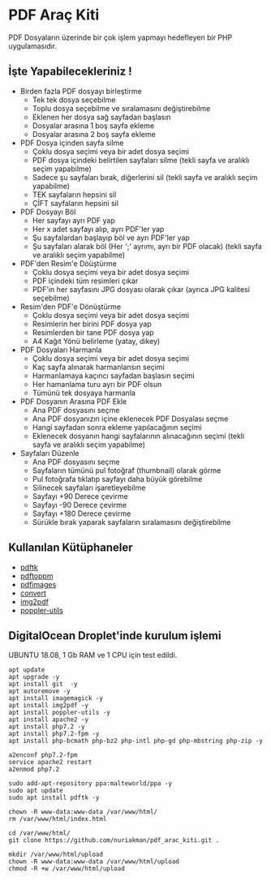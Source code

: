 # PDF Araç Kiti

PDF Dosyaların üzerinde bir çok işlem yapmayı hedefleyen bir PHP uygulamasıdır.

## İşte Yapabilecekleriniz !
- Birden fazla PDF dosyayı birleştirme
  - Tek tek dosya seçebilme
  - Toplu dosya seçebilme ve sıralamasını değiştirebilme
  - Eklenen her dosya sağ sayfadan başlasın
  - Dosyalar arasına 1 boş sayfa ekleme
  - Dosyalar arasına 2 boş sayfa ekleme
- PDF Dosya içinden sayfa silme
  - Çoklu dosya seçimi veya bir adet dosya seçimi
  - PDF dosya içindeki belirtilen sayfaları silme (tekli sayfa ve aralıklı seçim yapabilme)
  - Sadece şu sayfaları bırak, diğerlerini sil (tekli sayfa ve aralıklı seçim yapabilme)
  - TEK sayfaların hepsini sil 
  - ÇİFT sayfaların hepsini sil
- PDF Dosyayı Böl
  - Her sayfayı ayrı PDF yap 
  - Her x adet sayfayı alıp, ayrı PDF'ler yap
  - Şu sayfalardan başlayıp böl ve ayrı PDF'ler yap
  - Şu sayfaları alarak böl (Her ';' ayrımı, ayrı bir PDF olacak) (tekli sayfa ve aralıklı seçim yapabilme)
- PDF'den Resim'e Döüştürme
  - Çoklu dosya seçimi veya bir adet dosya seçimi
  - PDF içindeki tüm resimleri çıkar 
  - PDF'in her sayfasını JPG dosyası olarak çıkar (ayrıca JPG kalitesi seçebilme)
- Resim'den PDF'e Dönüştürme
  - Çoklu dosya seçimi veya bir adet dosya seçimi
  - Resimlerin her birini PDF dosya yap 
  - Resimlerden bir tane PDF dosya yap 
  - A4 Kağıt Yönü belirleme (yatay, dikey)
- PDF Dosyaları Harmanla
  - Çoklu dosya seçimi veya bir adet dosya seçimi
  - Kaç sayfa alınarak harmanlansın seçimi
  - Harmanlamaya kaçıncı sayfadan başlasın seçimi
  - Her hamanlama turu ayrı bir PDF olsun
  - Tümünü tek dosyaya harmanla
- PDF Dosyanın Arasına PDF Ekle
  - Ana PDF dosyasını seçme
  - Ana PDF dosyanızın içine eklenecek PDF Dosyalası seçme
  - Hangi sayfadan sonra ekleme yapılacağının seçimi
  - Eklenecek dosyanın hangi sayfalarının alınacağının seçimi (tekli sayfa ve aralıklı seçim yapabilme)
- Sayfaları Düzenle  
  - Ana PDF dosyasını seçme
  - Sayfaların tümünü pul fotoğraf (thumbnail) olarak görme
  - Pul fotoğrafa tıklatıp sayfayı daha büyük görebilme
  - Silinecek sayfaları işaretleyebilme
  - Sayfayı +90 Derece çevirme
  - Sayfayı -90 Derece çevirme
  - Sayfayı +180 Derece çevirme
  - Sürükle bırak yaparak sayfaların sıralamasını değiştirebilme


## Kullanılan Kütüphaneler
- [pdftk](https://www.pdflabs.com/docs/pdftk-man-page/)
- [pdftoppm](https://linux.die.net/man/1/pdftoppm)
- [pdfimages](https://www.mankier.com/1/pdfimages)
- [convert](https://imagemagick.org/script/convert.php)
- [img2pdf](https://gitlab.mister-muffin.de/josch/img2pdf)
- [poppler-utils](https://www.mankier.com/package/poppler-utils) 

## DigitalOcean Droplet'inde kurulum işlemi

UBUNTU 18.08, 1 Gb RAM ve 1 CPU için test edildi.

```
apt update
apt upgrade -y
apt install git  -y
apt autoremove -y
apt install imagemagick -y
apt install img2pdf -y
apt install poppler-utils -y
apt install apache2 -y
apt install php7.2 -y
apt install php7.2-fpm -y
apt install php-bcmath php-bz2 php-intl php-gd php-mbstring php-zip -y

a2enconf php7.2-fpm
service apache2 restart
a2enmod php7.2

sudo add-apt-repository ppa:malteworld/ppa -y
sudo apt update
sudo apt install pdftk -y

chown -R www-data:www-data /var/www/html/
rm /var/www/html/index.html

cd /var/www/html/
git clone https://github.com/nuriakman/pdf_arac_kiti.git .

mkdir /var/www/html/upload
chown -R www-data:www-data /var/www/html/upload
chmod -R +w /var/www/html/upload

```